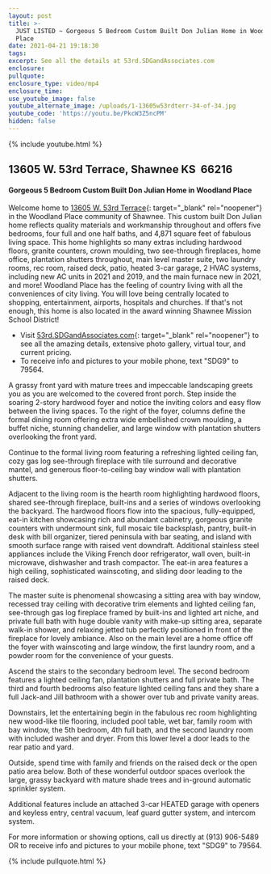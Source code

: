 ```yaml
---
layout: post
title: >-
  JUST LISTED ~ Gorgeous 5 Bedroom Custom Built Don Julian Home in Woodland
  Place
date: 2021-04-21 19:18:30
tags:
excerpt: See all the details at 53rd.SDGandAssociates.com
enclosure:
pullquote:
enclosure_type: video/mp4
enclosure_time:
use_youtube_image: false
youtube_alternate_image: /uploads/1-13605w53rdterr-34-of-34.jpg
youtube_code: 'https://youtu.be/PkcW3Z5ncPM'
hidden: false
---
```

{% include youtube.html %}

## 13605 W. 53rd Terrace, Shawnee KS&nbsp; 66216

#### Gorgeous 5 Bedroom Custom Built Don Julian Home in Woodland Place

Welcome home to [13605 W. 53rd Terrace](53rd.SDGandAssociates.com){: target="_blank" rel="noopener"} in the Woodland Place community of Shawnee. This custom built Don Julian home reflects quality materials and workmanship throughout and offers five bedrooms, four full and one half baths, and 4,871 square feet of fabulous living space. This home highlights so many extras including hardwood floors, granite counters, crown moulding, two see-through fireplaces, home office, plantation shutters throughout, main level master suite, two laundry rooms, rec room, raised deck, patio, heated 3-car garage, 2 HVAC systems, including new AC units in 2021 and 2019, and the main furnace new in 2021, and more\! Woodland Place has the feeling of country living with all the conveniences of city living. You will love being centrally located to shopping, entertainment, airports, hospitals and churches. If that's not enough, this home is also located in the award winning Shawnee Mission School District\!

* Visit [53rd.SDGandAssociates.com](53rd.SDGandAssociates.com){: target="_blank" rel="noopener"} to see all the amazing details, extensive photo gallery, virtual tour, and current pricing.
* To receive info and pictures to your mobile phone, text "SDG9" to 79564.

A grassy front yard with mature trees and impeccable landscaping greets you as you are welcomed to the covered front porch. Step inside the soaring 2-story hardwood foyer and notice the inviting colors and easy flow between the living spaces. To the right of the foyer, columns define the formal dining room offering extra wide embellished crown moulding, a buffet niche, stunning chandelier, and large window with plantation shutters overlooking the front yard.

Continue to the formal living room featuring a refreshing lighted ceiling fan, cozy gas log see-through fireplace with tile surround and decorative mantel, and generous floor-to-ceiling bay window wall with plantation shutters.

Adjacent to the living room is the hearth room highlighting hardwood floors, shared see-through fireplace, built-ins and a series of windows overlooking the backyard. The hardwood floors flow into the spacious, fully-equipped, eat-in kitchen showcasing rich and abundant cabinetry, gorgeous granite counters with undermount sink, full mosaic tile backsplash, pantry, built-in desk with bill organizer, tiered peninsula with bar seating, and island with smooth surface range with raised vent downdraft. Additional stainless steel appliances include the Viking French door refrigerator, wall oven, built-in microwave, dishwasher and trash compactor. The eat-in area features a high ceiling, sophisticated wainscoting, and sliding door leading to the raised deck.

The master suite is phenomenal showcasing a sitting area with bay window, recessed tray ceiling with decorative trim elements and lighted ceiling fan, see-through gas log fireplace framed by built-ins and lighted art niche, and private full bath with huge double vanity with make-up sitting area, separate walk-in shower, and relaxing jetted tub perfectly positioned in front of the fireplace for lovely ambiance. Also on the main level are a home office off the foyer with wainscoting and large window, the first laundry room, and a powder room for the convenience of your guests.

Ascend the stairs to the secondary bedroom level. The second bedroom features a lighted ceiling fan, plantation shutters and full private bath. The third and fourth bedrooms also feature lighted ceiling fans and they share a full Jack-and Jill bathroom with a shower over tub and private vanity areas.

Downstairs, let the entertaining begin in the fabulous rec room highlighting new wood-like tile flooring, included pool table, wet bar, family room with bay window, the 5th bedroom, 4th full bath, and the second laundry room with included washer and dryer. From this lower level a door leads to the rear patio and yard.

Outside, spend time with family and friends on the raised deck or the open patio area below. Both of these wonderful outdoor spaces overlook the large, grassy backyard with mature shade trees and in-ground automatic sprinkler system.

Additional features include an attached 3-car HEATED garage with openers and keyless entry, central vacuum, leaf guard gutter system, and intercom system.

For more information or showing options, call us directly at (913) 906-5489 OR to receive info and pictures to your mobile phone, text "SDG9" to 79564.

{% include pullquote.html %}
